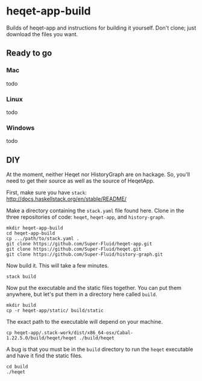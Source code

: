 # heqet-app-build
Builds of heqet-app and instructions for building it yourself. 
Don't clone; just download the files you want.

## Ready to go
### Mac
todo
### Linux
todo
### Windows
todo

## DIY
At the moment, neither Heqet nor HistoryGraph are on
hackage. So, you'll need to get their source as well as the source
of HeqetApp.

First, make sure you have `stack`: <http://docs.haskellstack.org/en/stable/README/>

Make a directory containing the `stack.yaml` file found here. Clone in the three repositories of code: `heqet`, `heqet-app`, and `history-graph`.

    mkdir heqet-app-build
    cd heqet-app-build
    cp .../path/to/stack.yaml .
    git clone https://github.com/Super-Fluid/heqet-app.git
    git clone https://github.com/Super-Fluid/heqet.git
    git clone https://github.com/Super-Fluid/history-graph.git
    
Now build it. This will take a few minutes.
    
    stack build
    
Now put the executable and the static files together. You can put them anywhere, but let's put them in a directory here called `build`.

    mkdir build
    cp -r heqet-app/static/ build/static
    
The exact path to the executable will depend on your machine. 

    cp heqet-app/.stack-work/dist/x86_64-osx/Cabal-1.22.5.0/build/heqet/heqet ./build/heqet
    
A bug is that you must be in the `build` directory to run the `heqet` executable and have it find the static files.

    cd build
    ./heqet
